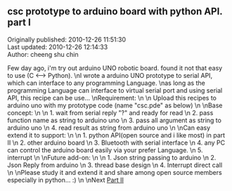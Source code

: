 ## csc prototype to arduino board with python API. part I  
Originally published: 2010-12-26 11:51:30  
Last updated: 2010-12-26 12:14:33  
Author: cheeng shu chin  
  
Few day ago, i'm try out arduino UNO robotic board. found it not that easy to use (C <--> Python).\nI wrote a arduino UNO prototype to serial API, which can interface to any programming Language.\nas long as the programming Language can interface to virtual serial port and using serial API, this recipe can be use...\nRequirement:\n\n  Upload this recipes to arduino uno with my prototype code (name "csc.pde" as below)\n\nBase concept:\n\n  1. wait from serial reply "?" and ready for read\n  2. pass function name as string to arduino uno\n  3. pass all argument as string to arduino uno\n  4. read result as string from arduino uno\n\nCan easy extend it to support:\n\n  1. python API(open source and i like most) in part II\n  2. other arduino board\n  3. Bluetooth with serial interface\n  4. any PC can control the arduino board easily via your prefer Language.\n  5. interrupt \n\nFuture add-on:\n\n  1. Json string passing to arduino\n  2. Json Reply from arduino\n  3. thread base design\n  4. Interrupt direct call\n\nPlease study it and extend it and share among open source members especially in python... :)\n\nNext [Part II](http://code.activestate.com/recipes/577521-csc-prototype-to-arduino-board-with-python-api-par/)